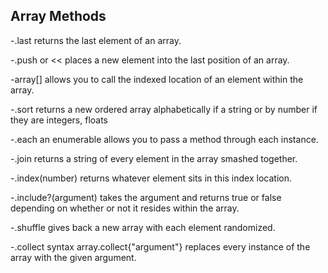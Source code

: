 ## Array Methods

-.last returns the last element of an array.

-.push or << places a new element into the last position of an array.

-array[] allows you to call the indexed location of an element within the array.

-.sort returns a new ordered array alphabetically if a string or by number if they are integers, floats

-.each an enumerable allows you to pass a method through each instance.

-.join returns a string of every element in the array smashed together.

-.index(number) returns whatever element sits in this index location.

-.include?(argument) takes the argument and returns true or false depending on whether or not it resides within the array.

-.shuffle gives back a new array with each element randomized.

-.collect
  syntax  array.collect{"argument"}
  replaces every instance of the array with the given argument. 
